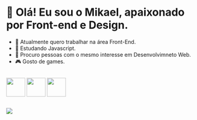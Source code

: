 
<h1>👋 Olá! Eu sou o Mikael, apaixonado por Front-end e Design.</h1>

- 🔭 Atualmente quero trabalhar na área Front-End.
- 🌱 Estudando Javascript.
- 👯 Procuro pessoas com o mesmo interesse em Desenvolvimneto Web.
- 🎮 Gosto de games.

##

<div style="display: inline-blox">
  <img align="center" height="50" width="50" src="https://cdn.jsdelivr.net/gh/devicons/devicon@latest/icons/html5/html5-original-wordmark.svg" />
  <img align="center" height="50" width="50" src="https://cdn.jsdelivr.net/gh/devicons/devicon@latest/icons/css3/css3-original-wordmark.svg" />
  <img align="center" height="50" width="50" src="https://cdn.jsdelivr.net/gh/devicons/devicon@latest/icons/javascript/javascript-original.svg" />
</div> 

##

<a href="#" target="_blank"><img src="https://img.shields.io/badge/Instagram-E4405F?style=for-the-badge&logo=instagram&logoColor=white" target="_blank"></a>
